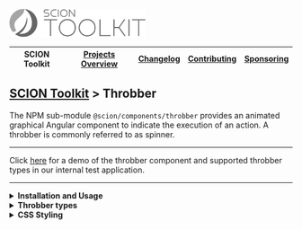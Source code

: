 <a href="/README.md"><img src="/resources/branding/scion-toolkit-banner.svg" height="50" alt="SCION Toolkit"></a>

| SCION Toolkit | [Projects Overview][menu-projects-overview] | [Changelog][menu-changelog] | [Contributing][menu-contributing] | [Sponsoring][menu-sponsoring] |  
| --- | --- | --- | --- | --- |

## [SCION Toolkit][menu-home] > Throbber

The NPM sub-module `@scion/components/throbber` provides an animated graphical Angular component to indicate the execution of an action. A throbber is commonly referred to as spinner.

***
Click [here](https://components.scion.vercel.app/#/sci-throbber) for a demo of the throbber component and supported throbber types in our internal test application.
***

<!--- INSTALLATION AND USAGE --->
<details>
  <summary><strong>Installation and Usage</strong></summary>

1. Install `@scion/components` using the NPM command-line tool: 
   ```
   npm install @scion/components @scion/toolkit @angular/cdk --save
   ```
   > The library requires some peer to be installed. By using the above command, those are installed as well.

1. Import `SciThrobberModule` in the module where to use the throbber:
   
   ```typescript
   import { SciThrobberModule } from '@scion/components/throbber';

   @NgModule({
     imports: [SciThrobberModule]
   })
   export class AppModule {
   }
   ```

1. Add `sci-throbber` component as following:

   ```html
   <sci-throbber></sci-throbber>
   ````
</details>

<details>
  <summary><strong>Throbber types</strong></summary>
  
You can choose between different throbber presentations by setting the `type` property to one of the below values.

- **ellipsis**\
  Represents a throbber as an ellipsis consisting of three horizontally arranged points that appear one after the other.
- **ripple**\
  Represents a throbber with a rippled, centric wave effect, similar to throwing a stone into water.
- **roller**\
  Represents a circular throbber with points rotating around the center of a circle. Points have a delayed acceleration, which leads to an accordion effect.
- **spinner** (default)\
  Represents a classic spinner throbber with strokes arranged radially. The strokes light up one after the other in clockwise direction and then then fade out again.
  
Example:
```html
<sci-throbber type="ellipsis"></sci-throbber>
````

</details>

<!--- CSS STYLING --->
<details>
  <summary><strong>CSS Styling</strong></summary>

You can override the following CSS variables to control color, size, and animation duration.

- `--sci-throbber-color`\
  Sets the color of the throbber (by default, uses `lightgray`).

- `--sci-throbber-size`\
  Defines the size of the throbber. Most throbbers are quadratic having the same width and height. For non-quadratic throbbers, the size usually specifies the height (by default, uses `50px`).

- `--sci-throbber-duration`\
  Sets the duration of a single animation cycle (by default, uses `1.25s`).


Example of how to set CSS variables:
```css 
sci-throbber {
  --sci-throbber-color: blue;
  --sci-throbber-size: 50px;
  --sci-throbber-duration: 1s;
}
```

</details>

[menu-home]: /README.md
[menu-projects-overview]: /docs/site/projects-overview.md
[menu-changelog]: /docs/site/changelog.md
[menu-contributing]: /CONTRIBUTING.md
[menu-sponsoring]: /docs/site/sponsoring.md

